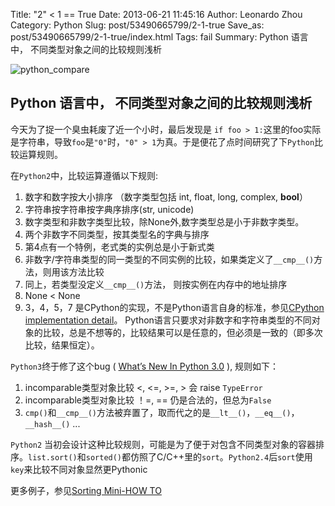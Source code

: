 Title: "2" < 1 == True
Date: 2013-06-21 11:45:16
Author: Leonardo Zhou
Category: Python
Slug: post/53490665799/2-1-true
Save_as: post/53490665799/2-1-true/index.html
Tags: fail
Summary: Python 语言中， 不同类型对象之间的比较规则浅析

![python_compare][]


## Python 语言中， 不同类型对象之间的比较规则浅析 ##


今天为了捉一个臭虫耗废了近一个小时，最后发现是 `if foo > 1:`这里的foo实际是字符串，导致`foo`是`"0"`时，`"0" > 1`为真。于是便花了点时间研究了下`Python`比较运算规则。


在`Python2`中，比较运算遵循以下规则:


1.  数字和数字按大小排序 （数字类型包括 int, float, long, complex,
    **bool**）
2.  字符串按字符串按字典序排序(str, unicode)
3.  数字类型和非数字类型比较，除None外,数字类型总是小于非数字类型。
4.  两个非数字不同类型，按其类型名的字典与排序
5.  第4点有一个特例，老式类的实例总是小于新式类
6.  非数字/字符串类型的同一类型的不同实例的比较，如果类定义了`__cmp__()`方法，则用该方法比较
7.  同上，若类型没定义`__cmp__()`方法， 则按实例在内存中的地址排序
8.  None < None
9.  3，4，5，7 是CPython的实现，不是Python语言自身的标准，参见[CPython
    implementation detail][]。
    Python语言只要求对非数字和字符串类型的不同对象的比较，总是不想等的，比较结果可以是任意的，但必须是一致的（即多次比较，结果恒定）。


`Python3`终于修了这个bug ( [What’s New In Python 3.0][] ), 规则如下：


1.  incomparable类型对象比较 \<, \<=, \>=, \> 会 raise `TypeError`
2.  incomparable类型对象比较 ！=, == 仍是合法的，但总为`False`
3.  `cmp()`和`__cmp__()`方法被弃置了，取而代之的是`__lt__()`，`__eq__()`，`__hash__()`
    ...


`Python2` 当初会设计这种比较规则，可能是为了便于对包含不同类型对象的容器排序。`list.sort()`和`sorted()`都仿照了C/C++里的`sort`。`Python2.4`后`sort`使用`key`来比较不同对象显然更Pythonic

更多例子，参见[Sorting Mini-HOW TO][]


  [python_compare]: http://ww4.sinaimg.cn/large/6c3391c1gw1eef2607ezbj20dw0dwq3j.jpg
  [CPython implementation detail]: http://docs.python.org/2/library/stdtypes.html#comparisons
  [What’s New In Python 3.0]: http://docs.python.org/3.0/whatsnew/3.0.html?highlight=incomparable#ordering-comparisons
  [Sorting Mini-HOW TO]: http://wiki.python.org/moin/HowTo/Sorting/
